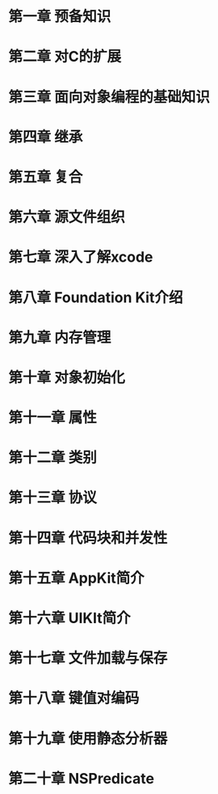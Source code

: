 

# 第一章 预备知识

# 第二章 对C的扩展

# 第三章 面向对象编程的基础知识

# 第四章 继承

# 第五章 复合

# 第六章 源文件组织

# 第七章 深入了解xcode

# 第八章 Foundation Kit介绍

# 第九章 内存管理

# 第十章  对象初始化

# 第十一章  属性

# 第十二章 类别

# 第十三章 协议

# 第十四章 代码块和并发性

# 第十五章 AppKit简介

# 第十六章 UIKIt简介

# 第十七章 文件加载与保存

# 第十八章 键值对编码

# 第十九章 使用静态分析器

# 第二十章 NSPredicate

